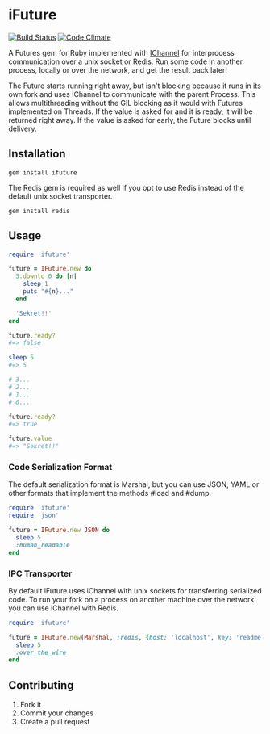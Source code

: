 # iFuture
[![Build Status](https://secure.travis-ci.org/Havenwood/ifuture.png?branch=master)](http://travis-ci.org/havenwood/ifuture)
[![Code Climate](https://codeclimate.com/badge.png)](https://codeclimate.com/github/Havenwood/ifuture)

A Futures gem for Ruby implemented with [IChannel](https://github.com/robgleeson/ichannel) for interprocess communication over a unix socket or Redis. Run some code in another process, locally or over the network, and get the result back later!

The Future starts running right away, but isn't blocking because it runs in its own fork and uses IChannel to communicate with the parent Process. This allows multithreading without the GIL blocking as it would with Futures implemented on Threads. If the value is asked for and it is ready, it will be returned right away. If the value is asked for early, the Future blocks until delivery.

## Installation

`gem install ifuture`

The Redis gem is required as well if you opt to use Redis instead of the default unix socket transporter.

`gem install redis`

## Usage

```ruby
require 'ifuture'

future = IFuture.new do
  3.downto 0 do |n|
    sleep 1
    puts "#{n}..."
  end

  'Sekret!!'
end

future.ready?
#=> false

sleep 5
#=> 5

# 3...
# 2...
# 1...
# 0...

future.ready?
#=> true

future.value
#=> "Sekret!!"
```
### Code Serialization Format

The default serialization format is Marshal, but you can use JSON, YAML or other formats that implement the methods #load and #dump.

```ruby
require 'ifuture'
require 'json'

future = IFuture.new JSON do
  sleep 5
  :human_readable
end
```

### IPC Transporter

By default iFuture uses iChannel with unix sockets for transferring serialized code. To run your fork on a process on another machine over the network you can use iChannel with Redis.

```ruby
require 'ifuture'

future = IFuture.new(Marshal, :redis, {host: 'localhost', key: 'readme'}) do
  sleep 5
  :over_the_wire
end
```

## Contributing

1. Fork it
2. Commit your changes
3. Create a pull request
